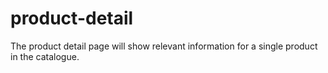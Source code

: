 # product-detail
The product detail page will show relevant information for a single product in the catalogue.
